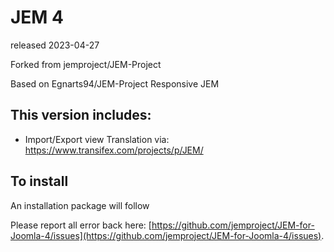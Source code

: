 # JEM 4
released 2023-04-27

Forked from jemproject/JEM-Project

Based on Egnarts94/JEM-Project Responsive JEM

## This version includes:
- Import/Export view
Translation via:  https://www.transifex.com/projects/p/JEM/

## To install
An installation package will follow

Please report all error back here: [https://github.com/jemproject/JEM-for-Joomla-4/issues](https://github.com/jemproject/JEM-for-Joomla-4/issues).